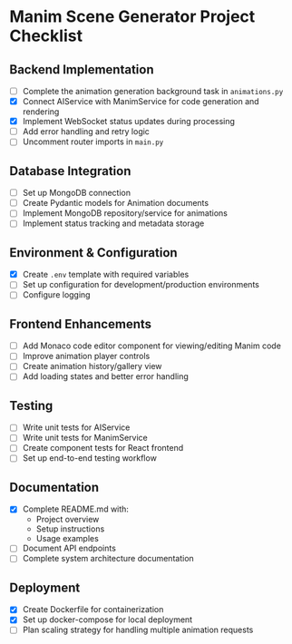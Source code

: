 # Manim Scene Generator Project Checklist

## Backend Implementation
- [ ] Complete the animation generation background task in `animations.py`
- [x] Connect AIService with ManimService for code generation and rendering
- [x] Implement WebSocket status updates during processing
- [ ] Add error handling and retry logic
- [ ] Uncomment router imports in `main.py`

## Database Integration
- [ ] Set up MongoDB connection
- [ ] Create Pydantic models for Animation documents
- [ ] Implement MongoDB repository/service for animations
- [ ] Implement status tracking and metadata storage

## Environment & Configuration
- [x] Create `.env` template with required variables
- [ ] Set up configuration for development/production environments
- [ ] Configure logging

## Frontend Enhancements
- [ ] Add Monaco code editor component for viewing/editing Manim code
- [ ] Improve animation player controls
- [ ] Create animation history/gallery view
- [ ] Add loading states and better error handling

## Testing
- [ ] Write unit tests for AIService
- [ ] Write unit tests for ManimService
- [ ] Create component tests for React frontend
- [ ] Set up end-to-end testing workflow

## Documentation
- [x] Complete README.md with:
  - Project overview
  - Setup instructions
  - Usage examples
- [ ] Document API endpoints
- [ ] Complete system architecture documentation

## Deployment
- [x] Create Dockerfile for containerization
- [x] Set up docker-compose for local deployment
- [ ] Plan scaling strategy for handling multiple animation requests

